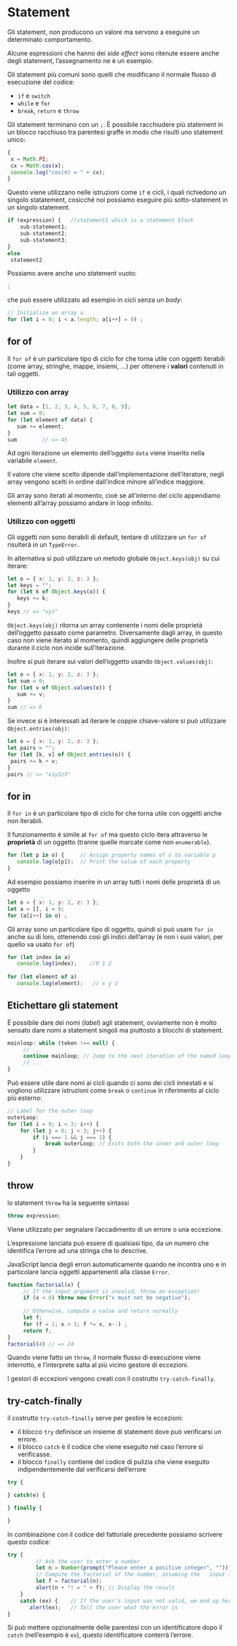 ﻿# Statement

Gli statement, non producono un valore ma servono a eseguire un determinato comportamento.

Alcune espressioni che hanno dei *side effect* sono ritenute essere anche degli statement, l’assegnamento ne è un esempio.

Gli statement più comuni sono quelli che modificano il normale flusso di esecuzione del codice:

- `if` e `switch`
- `while` e `for`
- `break`, `return` e `throw`

Gli statement terminano con un `;`. È possibile racchiudere più statement in un blocco racchiuso tra parentesi graffe in modo che risulti uno statement unico:

```jsx
{
 x = Math.PI;
 cx = Math.cos(x);
 console.log("cos(π) = " + cx);
}
```

Questo viene utilizzano nelle istruzioni come `if` e cicli, i quali richiedono un singolo statatement, cosicché noi possiamo eseguire più sotto-statement in un singolo statement.

```jsx
if (expression) {   //statement1 which is a statement block
	sub-statement1;
	sub-statement2;
	sub-statement3;
}
else
 statement2
```

Possiamo avere anche uno statement vuoto:

```jsx
;
```

che può essere utilizzato ad esempio in cicli senza un *body*:

```jsx
// Initialize an array a
for (let i = 0; i < a.length; a[i++] = 0) ;
```

## for of

Il `for of` è un particolare tipo di ciclo for che torna utile con oggetti iterabili (come array, stringhe, mappe, insiemi, …) per ottenere i **valori** contenuti in tali oggetti.

### Utilizzo con array

```jsx
let data = [1, 2, 3, 4, 5, 6, 7, 8, 9];
let sum = 0;
for (let element of data) {
   sum += element;
}
sum        // => 45
```

Ad ogni iterazione un elemento dell’oggetto `data` viene inserito nella variabile `element`.

Il valore che viene scelto dipende dall’implementazione dell’iteratore, negli array vengono scelti in ordine dall’indice minore all’indice maggiore.

Gli array sono iterati al momento, cioè se all’interno del ciclo appendiamo elementi all’array possiamo andare in loop infinito.

### Utilizzo con oggetti

Gli oggetti non sono iterabili di default, tentare di utilizzare un `for of` risulterà in un `TypeError`. 

In alternativa si può utilizzare un metodo globale `Object.keys(obj)` su cui iterare:

```jsx
let o = { x: 1, y: 2, z: 3 };
let keys = "";
for (let k of Object.keys(o)) {
   keys += k;
}
keys // => "xyz"
```

`Object.keys(obj)` ritorna un array contenente i nomi delle proprietà dell’oggetto passato come parametro. Diversamente dagli array, in questo caso non viene iterato al momento, quindi aggiungere delle proprietà durante il ciclo non incide sull’iterazione.

Inoltre si può iterare sui valori dell’oggetto usando `Object.values(obj)`:

```jsx
let o = { x: 1, y: 2, z: 3 };
let sum = 0;
for (let v of Object.values(o)) {
   sum += v;
}
sum // => 6
```

Se invece si è interessati ad iterare le coppie chiave-valore si può utilizzare `Object.entries(obj)`:

```jsx
let o = { x: 1, y: 2, z: 3 };
let pairs = "";
for (let [k, v] of Object.entries(o)) {
 pairs += k + v;
}
pairs // => "x1y2z3"
```

## for in

Il `for in` è un particolare tipo di ciclo for che torna utile con oggetti anche non iterabili.

Il funzionamento è simile al `for of` ma questo ciclo itera attraverso le **proprietà** di un oggetto (tranne quelle marcate come non `enumerable`).

```jsx
for (let p in o) {     // Assign property names of o to variable p
   console.log(o[p]);  // Print the value of each property
}
```

Ad esempio possiamo inserire in un array tutti i nomi delle proprietà di un oggetto

```jsx
let o = { x: 1, y: 2, z: 3 };
let a = [], i = 0;
for (a[i++] in o) ;
```

Gli array sono un particolare tipo di oggetto, quindi si può usare `for in` anche su di loro, ottenendo così gli indici dell’array (e non i suoi valori, per quello va usato `for of`)

```jsx
for (let index in a)
   console.log(index);    //0 1 2
   
for (let element of a)
   console.log(element);   // x y z
```

## Etichettare gli statement

È possibile dare dei nomi (*label*) agli statement, ovviamente non è molto sensato dare nomi a statement singoli ma piuttosto a blocchi di statement.

```jsx
mainloop: while (token !== null) {
	 // ...
	 continue mainloop; // Jump to the next iteration of the named loop
	 // ...
}
```

Può essere utile dare nomi ai cicli quando ci sono dei cicli innestati e si vogliono utilizzare istruzioni come `break` o `continue` in riferimento al ciclo più esterno:

```jsx
// Label for the outer loop
outerLoop: 
for (let i = 0; i < 3; i++) {
    for (let j = 0; j < 3; j++) {
        if (i === 1 && j === 1) {
            break outerLoop; // Exits both the inner and outer loop
        }
    }
}
```

## throw

lo statement `throw` ha la seguente sintassi

```jsx
throw expression;
```

Viene utilizzato per segnalare l’accadimento di un errore o una eccezione.

L’espressione lanciata può essere di qualsiasi tipo, da un numero che identifica l’errore ad una stringa che lo descrive.

JavaScript lancia degli errori automaticamente quando ne incontra uno e in particolare lancia oggetti appartenenti alla classe `Error`.

```jsx
function factorial(x) {
	 // If the input argument is invalid, throw an exception!
	 if (x < 0) throw new Error("x must not be negative");
	 
	 // Otherwise, compute a value and return normally
	 let f;
	 for (f = 1; x > 1; f *= x, x--) ;
	 return f;
}
factorial(4) // => 24
```

Quando viene fatto un `throw`, il normale flusso di esecuzione viene interrotto, e l’interprete salta al più vicino gestore di eccezioni. 

I gestori di eccezioni vengono creati con il costrutto `try-catch-finally`.

## try-catch-finally

il costrutto `try-catch-finally` serve per gestire le eccezioni:

- il blocco `try` definisce un insieme di statement dove può verificarsi un errore.
- il blocco `catch` è il codice che viene eseguito nel caso l’errore si verificasse.
- il blocco `finally` contiene del codice di pulizia che viene eseguito indipendentemente dal verificarsi dell’errore

```jsx
try {

} catch(e) {

} finally {

}
```

In combinazione con il codice del fattoriale precedente possiamo scrivere questo codice:

```jsx
try {
		 // Ask the user to enter a number
		 let n = Number(prompt("Please enter a positive integer", ""));
		 // Compute the factorial of the number, assuming the	input is valid
		 let f = factorial(n);
		 alert(n + "! = " + f); // Display the result
	}
	catch (ex) {    // If the user's input was not valid, we end up here
	   alert(ex);   // Tell the user what the error is
}
```

Si può mettere opzionalmente delle parentesi con un identificatore dopo il `catch` (nell’esempio è `ex`), questo identificatore conterrà l’errore.
